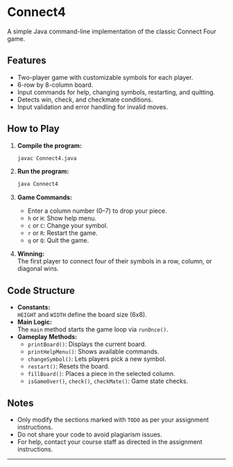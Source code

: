# Connect4

A simple Java command-line implementation of the classic Connect Four game.

## Features

- Two-player game with customizable symbols for each player.
- 6-row by 8-column board.
- Input commands for help, changing symbols, restarting, and quitting.
- Detects win, check, and checkmate conditions.
- Input validation and error handling for invalid moves.

## How to Play

1. **Compile the program:**
   ```bash
   javac Connect4.java
   ```

2. **Run the program:**
   ```bash
   java Connect4
   ```

3. **Game Commands:**
   - Enter a column number (0–7) to drop your piece.
   - `h` or `H`: Show help menu.
   - `c` or `C`: Change your symbol.
   - `r` or `R`: Restart the game.
   - `q` or `Q`: Quit the game.

4. **Winning:**  
   The first player to connect four of their symbols in a row, column, or diagonal wins.

## Code Structure

- **Constants:**  
  `HEIGHT` and `WIDTH` define the board size (6x8).
- **Main Logic:**  
  The `main` method starts the game loop via `runOnce()`.
- **Gameplay Methods:**  
  - `printBoard()`: Displays the current board.
  - `printHelpMenu()`: Shows available commands.
  - `changeSymbol()`: Lets players pick a new symbol.
  - `restart()`: Resets the board.
  - `fillBoard()`: Places a piece in the selected column.
  - `isGameOver()`, `check()`, `checkMate()`: Game state checks.

## Notes

- Only modify the sections marked with `TODO` as per your assignment instructions.
- Do not share your code to avoid plagiarism issues.
- For help, contact your course staff as directed in the assignment instructions.

---

